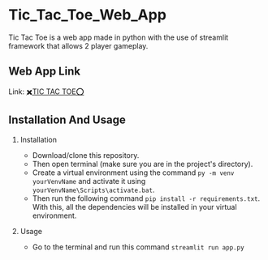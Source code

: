 # Tic_Tac_Toe_Web_App
Tic Tac Toe is a web app made in python with the use of streamlit framework that allows 2 player gameplay.
  
## Web App Link
Link: [✖️TIC TAC TOE⭕](https://tic-tac-toe-t3.herokuapp.com/)

## Installation And Usage
1. Installation
   - Download/clone this repository. 
   - Then open terminal (make sure you are in the project's directory).
   - Create a virtual environment using the command ````py -m venv yourVenvName```` and activate it using ````yourVenvName\Scripts\activate.bat````.
   - Then run the following command ````pip install -r requirements.txt````. With this, all the dependencies will be installed in your virtual environment.

2. Usage
   - Go to the terminal and run this command ````streamlit run app.py````
